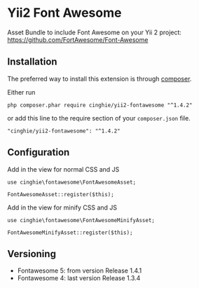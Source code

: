 # Yii2 Font Awesome
Asset Bundle to include Font Awesome on your Yii 2 project: https://github.com/FortAwesome/Font-Awesome

Installation
-----------------

The preferred way to install this extension is through [composer](http://getcomposer.org/download/).

Either run

```
php composer.phar require cinghie/yii2-fontawesome "^1.4.2"
```

or add this line to the require section of your `composer.json` file.

```
"cinghie/yii2-fontawesome": "^1.4.2"
```

Configuration
-----------------

Add in the view for normal CSS and JS

```
use cinghie\fontawesome\FontAwesomeAsset;

FontAwesomeAsset::register($this);
```

Add in the view for minify CSS and JS

```
use cinghie\fontawesome\FontAwesomeMinifyAsset;

FontAwesomeMinifyAsset::register($this);
```

Versioning
-----------------

 - Fontawesome 5: from version Release 1.4.1  
 - Fontawesome 4: last version Release 1.3.4
